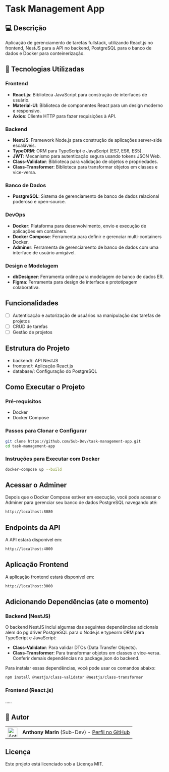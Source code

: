 # Task Management App

## 💻 Descrição
Aplicação de gerenciamento de tarefas fullstack, utilizando React.js no frontend, NestJS para a API no backend, PostgreSQL para o banco de dados e Docker para conteinerização.

## 🎨 Tecnologias Utilizadas

### Frontend
- **React.js**: Biblioteca JavaScript para construção de interfaces de usuário.
- **Material-UI**: Biblioteca de componentes React para um design moderno e responsivo.
- **Axios**: Cliente HTTP para fazer requisições à API.

### Backend
- **NestJS**: Framework Node.js para construção de aplicações server-side escaláveis.
- **TypeORM**: ORM para TypeScript e JavaScript (ES7, ES6, ES5).
- **JWT**: Mecanismo para autenticação segura usando tokens JSON Web.
- **Class-Validator**: Biblioteca para validação de objetos e propriedades.
- **Class-Transformer**: Biblioteca para transformar objetos em classes e vice-versa. 


### Banco de Dados
- **PostgreSQL**: Sistema de gerenciamento de banco de dados relacional poderoso e open-source.

### DevOps
- **Docker**: Plataforma para desenvolvimento, envio e execução de aplicações em containers.
- **Docker Compose**: Ferramenta para definir e gerenciar multi-containers Docker.
- **Adminer**: Ferramenta de gerenciamento de banco de dados com uma interface de usuário amigável.


### Design e Modelagem
- **dbDesigner**: Ferramenta online para modelagem de banco de dados ER.
- **Figma**: Ferramenta para design de interface e prototipagem colaborativa.

## Funcionalidades

- [ ] Autenticação e autorização de usuários na manipulação das tarefas de projetos
- [ ] CRUD de tarefas
- [ ] Gestão de projetos

## Estrutura do Projeto

- backend/: API NestJS
- frontend/: Aplicação React.js
- database/: Configuração do PostgreSQL

## Como Executar o Projeto

### Pré-requisitos
- Docker
- Docker Compose

### Passos para Clonar e Configurar
```bash
git clone https://github.com/Sub-Dev/task-management-app.git
cd task-management-app
```
### Instruções para Executar com Docker
```bash
docker-compose up --build
```
## Acessar o Adminer

Depois que o Docker Compose estiver em execução, você pode acessar o Adminer para gerenciar seu banco de dados PostgreSQL navegando até:
```bash
http://localhost:8080
```
## Endpoints da API
A API estará disponível em:
```bash
http://localhost:4000
```
## Aplicação Frontend
A aplicação frontend estará disponível em:
```bash
http://localhost:3000
```
## Adicionando Dependências (ate o momento)
### Backend (NestJS)
O backend NestJS inclui algumas das seguintes dependências adicionais alem do pg driver PostgreSQL para o Node.js e typeorm ORM para TypeScript e JavaScript:
- **Class-Validator**: Para validar DTOs (Data Transfer Objects).
- **Class-Transformer**: Para transformar objetos em classes e vice-versa.
Conferir demais dependências no package.json do backend.

Para instalar essas dependências, você pode usar os comandos abaixo:
```bash
npm install @nestjs/class-validator @nestjs/class-transformer
```
### Frontend (React.js)

.....

## 👥 Autor

<table>
 <tr>
 <td alinhar="centro">
 <a href="https://github.com/Sub-Dev" target="_blank">
 <img src="https://avatars.githubusercontent.com/u/68450692?v=4" alt="Anthony-Marin" height="30" width="30"/>
 </a>
 </td>
 <td>
 <strong>Anthony Marin</strong> (Sub-Dev) - <a href="https://github.com/Sub-Dev">Perfil no GitHub</a>
 </td>
 </tr>
</table>

## Licença
Este projeto está licenciado sob a Licença MIT.
